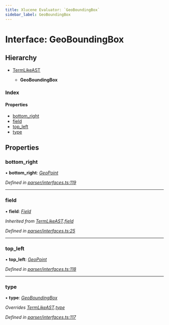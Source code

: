 ```yaml
---
title: Xlucene Evaluator: `GeoBoundingBox`
sidebar_label: GeoBoundingBox
---
```


# Interface: GeoBoundingBox

## Hierarchy

* [TermLikeAST](termlikeast.md)

  * **GeoBoundingBox**

### Index

#### Properties

* [bottom_right](geoboundingbox.md#bottom_right)
* [field](geoboundingbox.md#field)
* [top_left](geoboundingbox.md#top_left)
* [type](geoboundingbox.md#type)

## Properties

###  bottom_right

• **bottom_right**: *[GeoPoint](geopoint.md)*

*Defined in [parser/interfaces.ts:119](https://github.com/terascope/teraslice/blob/a3992c27/packages/xlucene-evaluator/src/parser/interfaces.ts#L119)*

___

###  field

• **field**: *[Field](../overview.md#field)*

*Inherited from [TermLikeAST](termlikeast.md).[field](termlikeast.md#field)*

*Defined in [parser/interfaces.ts:25](https://github.com/terascope/teraslice/blob/a3992c27/packages/xlucene-evaluator/src/parser/interfaces.ts#L25)*

___

###  top_left

• **top_left**: *[GeoPoint](geopoint.md)*

*Defined in [parser/interfaces.ts:118](https://github.com/terascope/teraslice/blob/a3992c27/packages/xlucene-evaluator/src/parser/interfaces.ts#L118)*

___

###  type

• **type**: *[GeoBoundingBox](../enums/asttype.md#geoboundingbox)*

*Overrides [TermLikeAST](termlikeast.md).[type](termlikeast.md#type)*

*Defined in [parser/interfaces.ts:117](https://github.com/terascope/teraslice/blob/a3992c27/packages/xlucene-evaluator/src/parser/interfaces.ts#L117)*
